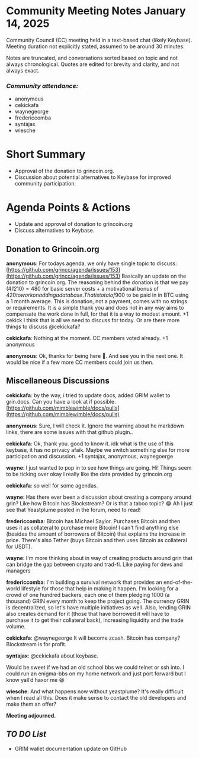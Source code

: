 # Community Meeting Notes January 14, 2025

Community Council (CC) meeting held in a text-based chat (likely Keybase). Meeting duration not explicitly stated, assumed to be around 30 minutes.

Notes are truncated, and conversations sorted based on topic and not always chronological. Quotes are edited for brevity and clarity, and not always exact.

### _Community attendance:_

* anonymous
* cekickafa
* waynegeorge
* fredericcomba
* syntajax
* wiesche

# Short Summary

- Approval of the donation to grincoin.org.
- Discussion about potential alternatives to Keybase for improved community participation.


# Agenda Points & Actions

* Update and approval of donation to grincoin.org
* Discuss alternatives to Keybase.

## Donation to Grincoin.org

__anonymous__: For todays agenda, we only have single topic to discuss:
[https://github.com/grincc/agenda/issues/153](https://github.com/grincc/agenda/issues/153)
Basically an update on the donation to grincoin.org.
The reasoning behind the donation is that we pay (4*12*$10)=480$ for basic server costs + a motivational bonus of $420 to work on adding a database. That is total of 900$ to be paid in in BTC using a 1 month average. This is donation, not a payment, comes with no strings or requirements. It is a simple thank you and does not in any way aims to compensate the work done in full, for that it is a way to modest amount.
+1 cekick
I think that is all we need to discuss for today. Or are there more things to discuss @cekickafa?

__cekickafa__: Nothing at the moment. CC members voted already.
+1 anonymous

__anonymous__: Ok, thanks for being here 👋. And see you in the next one. It would be nice if a few more CC members could join us then.

## Miscellaneous Discussions

__cekickafa__: by the way, i tried to update docs, added GRIM wallet to grin.docs. Can you have a look at if possible. [https://github.com/mimblewimble/docs/pulls](https://github.com/mimblewimble/docs/pulls)

__anonymous__: Sure, I will check it. Ignore the warning about he markdown links, there are some issues with that github plugin..

__cekickafa__: Ok, thank you. good to know it.
idk what is the use of this keybase, it has no privacy afaik. Maybe we switch something else for more participation and discussion.
+1 syntajax, anonymous, waynegoerge

__wayne__: I just wanted to pop in to see how things are going.
Hi!
Things seem to be ticking over okay
I really like the data provided by grincoin.org

__cekickafa__: so well for some agendas.

__wayne__: Has there ever been a discussion about creating a company around grin? Like how Bitcoin has Blockstream? Or is that a taboo topic? 😂
Ah I just see that Yeastplume posted in the forum, need to read!

__fredericcomba__: Bitcoin has Michael Saylor. Purchases Bitcoin and then uses it as collateral to purchase more Bitcoin! I can't find anything else (besides the amount of borrowers of Bitcoin) that explains the increase in price. There's also Tether (buys Bitcoin and then uses Bitcoin as collateral for USDT).

__wayne__: I'm more thinking about in way of creating products around grin that can bridge the gap between crypto and trad-fi. Like paying for devs and managers

__fredericcomba__: I'm building a survival network that provides an end-of-the-world lifestyle for those that help in making it happen. I'm looking for a crowd of one hundred backers, each one of them pledging 1000 (a thousand) GRIN every month to keep the project going.
The currency GRIN is decentralized, so let's have multiple initiatives as well.
Also, lending GRIN also creates demand for it (those that have borrowed it will have to purchase it to get their collateral back), increasing liquidity and the trade volume.

__cekickafa__: @waynegeorge It will become zcash. Bitcoin has company?
Blockstream is for profit.

__syntajax__: @cekickafa about keybase.

Would be sweet if we had an old school bbs we could telnet or ssh into. I could run an enigma-bbs on my home network and just port forward but I know yall’d haxor me 😆

__wiesche__: And what happens now without yeastplume? It's really difficult when I read all this.
Does it make sense to contact the old developers and make them an offer?

   **Meeting adjourned.**


## *TO DO List*

*   GRIM wallet documentation update on GitHub
